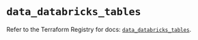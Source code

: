 # `data_databricks_tables`

Refer to the Terraform Registry for docs: [`data_databricks_tables`](https://registry.terraform.io/providers/databricks/databricks/1.42.0/docs/data-sources/tables).
